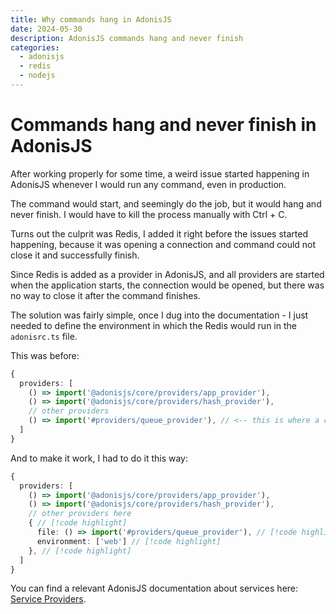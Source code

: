 ```yaml
---
title: Why commands hang in AdonisJS
date: 2024-05-30
description: AdonisJS commands hang and never finish
categories:
  - adonisjs
  - redis
  - nodejs
---
```


# Commands hang and never finish in AdonisJS

After working properly for some time, a weird issue started happening in AdonisJS whenever I would run any command, even
in production.

The command would start, and seemingly do the job, but it would hang and never finish. I would have to kill the process
manually with Ctrl + C.

Turns out the culprit was Redis, I added it right before the issues started happening, because it was opening a
connection and command could not close it and successfully finish.

Since Redis is added as a provider in AdonisJS, and all providers are started when the application starts, the
connection would be opened, but there was no way to close it after the command finishes.

The solution was fairly simple, once I dug into the documentation - I just needed to define the environment in which the
Redis would run in the `adonisrc.ts` file.

This was before:

```typescript
{
  providers: [
    () => import('@adonisjs/core/providers/app_provider'),
    () => import('@adonisjs/core/providers/hash_provider'),
    // other providers
    () => import('#providers/queue_provider'), // <-- this is where a connection to Redis is made // [!code highlight]
  ]
}
```

And to make it work, I had to do it this way:

```typescript
{
  providers: [
    () => import('@adonisjs/core/providers/app_provider'),
    () => import('@adonisjs/core/providers/hash_provider'),
    // other providers here
    { // [!code highlight]
      file: () => import('#providers/queue_provider'), // [!code highlight]
      environment: ['web'] // [!code highlight]
    }, // [!code highlight]
  ]
}
```

You can find a relevant AdonisJS documentation about services
here: [Service Providers](https://docs.adonisjs.com/guides/concepts/service-providers).
